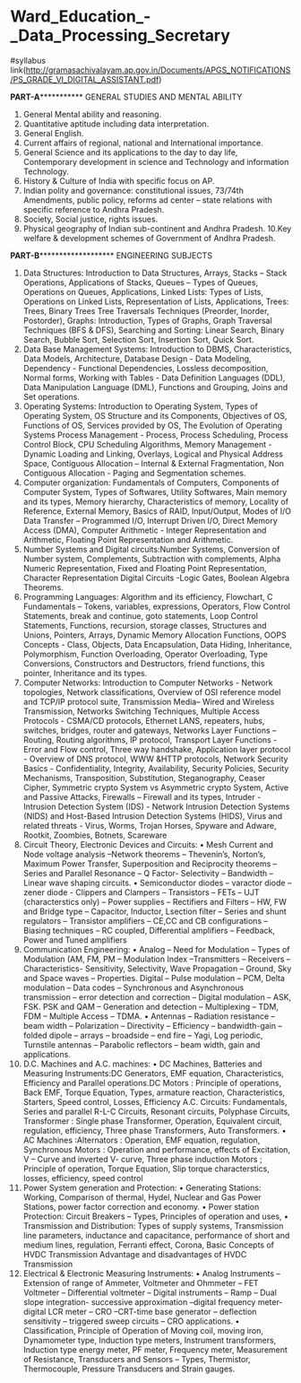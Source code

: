 # Ward_Education_-_Data_Processing_Secretary

#syllabus
link(http://gramasachivalayam.ap.gov.in/Documents/APGS_NOTIFICATIONS/PS_GRADE_VI_DIGITAL_ASSISTANT.pdf)

****************************************PART-A***************************************************
GENERAL STUDIES AND MENTAL ABILITY
1. General Mental ability and reasoning.
2. Quantitative aptitude including data interpretation.
3. General English.
4. Current affairs of regional, national and International importance.
5. General Science and its applications to the day to day life, Contemporary
development in science and Technology and information Technology.
6. History & Culture of India with specific focus on AP.
7. Indian polity and governance: constitutional issues, 73/74th Amendments, public
policy, reforms ad center – state relations with specific reference to Andhra
Pradesh.
8. Society, Social justice, rights issues.
9. Physical geography of Indian sub-continent and Andhra Pradesh.
10.Key welfare & development schemes of Government of Andhra Pradesh.


**************************************PART-B*********************************************************
ENGINEERING SUBJECTS
1. Data Structures: Introduction to Data Structures, Arrays, Stacks – Stack
Operations, Applications of Stacks, Queues – Types of Queues, Operations on
Queues, Applications, Linked Lists: Types of Lists, Operations on Linked Lists,
Representation of Lists, Applications, Trees: Trees, Binary Trees Tree Traversals
Techniques (Preorder, Inorder, Postorder), Graphs: Introduction, Types of Graphs,
Graph Traversal Techniques (BFS & DFS), Searching and Sorting: Linear Search,
Binary Search, Bubble Sort, Selection Sort, Insertion Sort, Quick Sort.
2. Data Base Management Systems: Introduction to DBMS, Characteristics, Data
Models, Architecture, Database Design - Data Modeling, Dependency - Functional
Dependencies, Lossless decomposition, Normal forms, Working with Tables - Data 
Definition Languages (DDL), Data Manipulation Language (DML), Functions and
Grouping, Joins and Set operations.
3. Operating Systems: Introduction to Operating System, Types of Operating System,
OS Structure and its Components, Objectives of OS, Functions of OS, Services
provided by OS, The Evolution of Operating Systems Process Management -
Process, Process Scheduling, Process Control Block, CPU Scheduling Algorithms,
Memory Management - Dynamic Loading and Linking, Overlays, Logical and
Physical Address Space, Contiguous Allocation – Internal & External Fragmentation,
Non Contiguous Allocation - Paging and Segmentation schemes.
4. Computer organization: Fundamentals of Computers, Components of Computer
System, Types of Softwares, Utility Softwares, Main memory and its types, Memory
hierarchy, Characteristics of memory, Locality of Reference, External Memory, Basics
of RAID, Input/Output, Modes of I/O Data Transfer – Programmed I/O, Interrupt
Driven I/O, Direct Memory Access (DMA), Computer Arithmetic - Integer
Representation and Arithmetic, Floating Point Representation and Arithmetic.
5. Number Systems and Digital circuits:Number Systems, Conversion of Number
system, Complements, Subtraction with complements, Alpha Numeric
Representation, Fixed and Floating Point Representation, Character Representation
Digital Circuits -Logic Gates, Boolean Algebra Theorems.
6. Programming Languages: Algorithm and its efficiency, Flowchart, C
Fundamentals – Tokens, variables, expressions, Operators, Flow Control
Statements, break and continue, goto statements, Loop Control Statements,
Functions, recursion, storage classes, Structures and Unions, Pointers, Arrays,
Dynamic Memory Allocation Functions, OOPS Concepts - Class, Objects, Data
Encapsulation, Data Hiding, Inheritance, Polymorphism, Function Overloading,
Operator Overloading, Type Conversions, Constructors and Destructors, friend
functions, this pointer, Inheritance and its types.
7. Computer Networks: Introduction to Computer Networks - Network
topologies, Network classifications, Overview of OSI reference model and TCP/IP
protocol suite, Transmission Media– Wired and Wireless Transmission, Networks
Switching Techniques, Multiple Access Protocols - CSMA/CD protocols, Ethernet
LANS, repeaters, hubs, switches, bridges, router and gateways, Networks Layer
Functions – Routing, Routing algorithms, IP protocol, Transport Layer Functions - Error and Flow control, Three way handshake, Application layer protocol - Overview of DNS protocol, WWW &HTTP protocols, Network Security Basics -
Confidentiality, Integrity, Availability, Security Policies, Security Mechanisms, Transposition, Substitution, Steganography, Ceaser Cipher, Symmetric crypto System vs Asymmetric crypto System, Active and Passive Attacks, Firewalls – Firewall and
its types, Intruder - Intrusion Detection System (IDS) - Network Intrusion Detection Systems (NIDS) and Host-Based Intrusion Detection Systems (HIDS), Virus and related threats - Virus, Worms, Trojan Horses, Spyware and Adware, Rootkit, Zoombies, Botnets, Scareware
8. Circuit Theory, Electronic Devices and Circuits:
• Mesh Current and Node voltage analysis –Network theorems – Thevenin’s,
Norton’s, Maximum Power Transfer, Superposition and Reciprocity theorems –
Series and Parallel Resonance – Q Factor- Selectivity – Bandwidth – Linear
wave shaping circuits.
• Semiconductor diodes – varactor diode – zener diode - Clippers and
Clampers – Transistors – FETs – UJT (characterstics only) – Power supplies –
Rectifiers and Filters – HW, FW and Bridge type – Capacitor, Inductor, Lsection filter – Series and shunt regulators – Transistor amplifiers –
CE,CC and CB configurations – Biasing techniques – RC coupled, Differential
amplifiers – Feedback, Power and Tuned amplifiers
9. Communication Engineering:
• Analog – Need for Modulation – Types of Modulation (AM, FM, PM –
Modulation Index –Transmitters – Receivers – Characteristics- Sensitivity,
Selectivity, Wave Propagation – Ground, Sky and Space waves – Properties.
Digital – Pulse modulation – PCM, Delta modulation – Data codes –
Synchronous and Asynchronous transmission – error detection and correction
– Digital modulation – ASK, FSK. PSK and QAM – Generation and detection –
Multiplexing – TDM, FDM – Multiple Access – TDMA.
• Antennas – Radiation resistance – beam width – Polarization – Directivity –
Efficiency – bandwidth-gain –folded dipole – arrays – broadside – end fire –
Yagi, Log periodic, Turnstile antennas – Parabolic reflectors – beam width,
gain and applications.
10. D.C. Machines and A.C. machines:
• DC Machines, Batteries and Measuring Instruments:DC Generators,
EMF equation, Characteristics, Efficiency and Parallel operations.DC Motors :
Principle of operations, Back EMF, Torque Equation, Types, armature reaction,
Characteristics, Starters, Speed control, Losses, Efficiency A.C. Circuits:
Fundamentals, Series and parallel R-L-C Circuits, Resonant circuits, Polyphase
Circuits, Transformer : Single phase Transformer, Operation, Equivalent
circuit, regulation, efficiency, Three phase Transformers, Auto Transformers.
• AC Machines :Alternators : Operation, EMF equation, regulation,
Synchronous Motors : Operation and performance, effects of Excitation, V –
Curve and inverted V- curve, Three phase induction Motors ; Principle of
operation, Torque Equation, Slip torque characterstics, losses, efficiency,
speed control
11. Power System generation and Protection:
• Generating Stations: Working, Comparison of thermal, Hydel, Nuclear and
Gas Power Stations, power factor correction and economy.
• Power station Protection: Circuit Breakers – Types, Principles of operation
and uses,
• Transmission and Distribution: Types of supply systems, Transmission line
parameters, inductance and capacitance, performance of short and medium
lines, regulation, Ferranti effect, Corona, Basic Concepts of HVDC
Transmission Advantage and disadvantages of HVDC Transmission
12. Electrical & Electronic Measuring Instruments:
• Analog Instruments – Extension of range of Ammeter, Voltmeter and
Ohmmeter – FET Voltmeter – Differential voltmeter – Digital instruments –
Ramp – Dual slope integration- successive approximation –digital frequency
meter-digital LCR meter – CRO –CRT-time base generator – deflection
sensitivity – triggered sweep circuits – CRO applications.
• Classification, Principle of Operation of Moving coil, moving iron,
Dynamometer type, Induction type meters, Instrument transformers,
Induction type energy meter, PF meter, Frequency meter, Measurement of
Resistance, Transducers and Sensors – Types, Thermistor, Thermocouple,
Pressure Transducers and Strain gauges.
